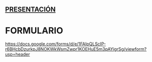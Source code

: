 [PRESENTACIÓN](/presentación.pdf) 
--------------------------------------------------
# FORMULARIO
https://docs.google.com/forms/d/e/1FAIpQLScIP-r6BHcbDzurkpJ8NOKWkWsmZwpr1KOEHuE5m3pAYigrSg/viewform?usp=header


